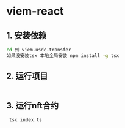 # viem-react

## 1. 安装依赖

```bash
cd 到 viem-usdc-transfer 
如果没安装tsx 本地全局安装 npm install -g tsx
```

## 2. 运行项目

```bash

```

## 3. 运行nft合约

```bash
 tsx index.ts

```
